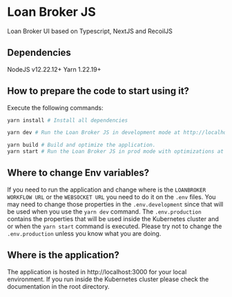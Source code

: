 # Loan Broker JS

Loan Broker UI based on Typescript, NextJS and RecoilJS

## Dependencies

NodeJS v12.22.12+
Yarn 1.22.19+

## How to prepare the code to start using it?

Execute the following commands:

```bash
yarn install # Install all dependencies

yarn dev # Run the Loan Broker JS in development mode at http://localhost:3000

yarn build # Build and optimize the application.
yarn start # Run the Loan Broker JS in prod mode with optimizations at http://localhost:3000
```

## Where to change Env variables?

If you need to run the application and change where is the `LOANBROKER WORKFLOW URL` or the `WEBSOCKET URL` you need to do it on the `.env` files. You may need to change those properties in the `.env.development` since that will be used when you use the `yarn dev` command. The `.env.production` contains the properties that will be used inside the Kubernetes cluster and or when the `yarn start` command is executed. Please try not to change the `.env.production` unless you know what you are doing.

## Where is the application?

The application is hosted in http://localhost:3000 for your local environment. If you run inside the Kubernetes cluster please check the documentation in the root directory.
